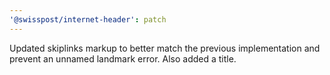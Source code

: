 ```yaml
---
'@swisspost/internet-header': patch
---
```


Updated skiplinks markup to better match the previous implementation and prevent an unnamed landmark error. Also added a title.
